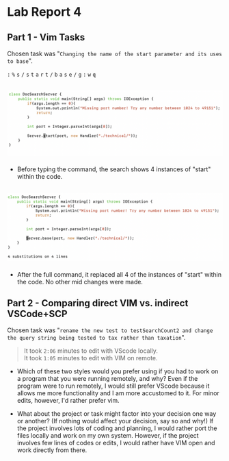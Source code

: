 # Lab Report 4
## Part 1 - Vim Tasks
Chosen task was "`Changing the name of the start parameter and its uses to base`".

`:` `%` `s` `/` `s` `t` `a` `r` `t` `/` `b` `a` `s` `e` `/` `g` `:` `w` `q`

![beforeVIM](./beforeVIM.png)
---
* Before typing the command, the search shows 4 instances of "start" within the code.

![afterVIM](./afterVIM.png)
---
* After the full command, it replaced all 4 of the instances of "start" within the code. No other mid changes were made.

## Part 2 - Comparing direct VIM vs. indirect VSCode+SCP
Chosen task was "`rename the new test to testSearchCount2 and change the query string being tested to tax rather than taxation`". 

> It took `2:06` minutes to edit with VScode locally. <br>
> It took `1:05` minutes to edit with VIM on remote.

* Which of these two styles would you prefer using if you had to work on a program that you were running remotely, and why?
Even if the program were to run remotely, I would still prefer VScode because it allows me more functionality and I am more accustomed to it.
For minor edits, however, I'd rather prefer vim.

* What about the project or task might factor into your decision one way or another? (If nothing would affect your decision, say so and why!)
If the project involves lots of coding and planning, I would rather port the files locally and work on my own system. However, if the project involves few lines of codes or edits, I would rather have VIM open and work directly from there.
